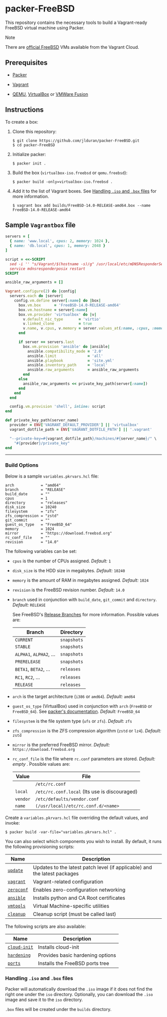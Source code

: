 packer-FreeBSD
==============

This repository contains the necessary tools to build a Vagrant-ready
FreeBSD virtual machine using Packer.

> [!NOTE]
> There are [official FreeBSD] VMs available from the Vagrant Cloud.

Prerequisites
--------------

- [Packer]

- [Vagrant]

- [QEMU], [VirtualBox] or [VMWare Fusion]

Instructions
------------

To create a box:

1.  Clone this repository:

        $ git clone https://github.com/jlduran/packer-FreeBSD.git
        $ cd packer-FreeBSD

2.  Initialize packer:

        $ packer init .

3.  Build the box (`virtualbox-iso.freebsd` or `qemu.freebsd`):

        $ packer build -only=virtualbox-iso.freebsd .

4.  Add it to the list of Vagrant boxes.  See
    [Handling `.iso` and `.box` files](#handling-iso-and-box-files) for
    more information.

        $ vagrant box add builds/FreeBSD-14.0-RELEASE-amd64.box --name FreeBSD-14.0-RELEASE-amd64

Sample `Vagrantbox` file
------------------------

```ruby
servers = [
  { name: 'www.local', cpus: 2, memory: 1024 },
  { name: 'db.local', cpus: 1, memory: 2048 }
]

script = <<-SCRIPT
  sed -i '' "s/Vagrant/$(hostname -s)/g" /usr/local/etc/mDNSResponderServices.conf
  service mdnsresponderposix restart
SCRIPT

ansible_raw_arguments = []

Vagrant.configure(2) do |config|
  servers.each do |server|
    config.vm.define server[:name] do |box|
      box.vm.box      = 'FreeBSD-14.0-RELEASE-amd64'
      box.vm.hostname = server[:name]
      box.vm.provider 'virtualbox' do |v|
        v.default_nic_type       = 'virtio'
        v.linked_clone           = true
        v.name, v.cpus, v.memory = server.values_at(:name, :cpus, :memory)
      end

      if server == servers.last
        box.vm.provision 'ansible' do |ansible|
          ansible.compatibility_mode = '2.0'
          ansible.limit              = 'all'
          ansible.playbook           = 'site.yml'
          ansible.inventory_path     = 'local'
          ansible.raw_arguments      = ansible_raw_arguments
        end
      else
        ansible_raw_arguments << private_key_path(server[:name])
      end
    end
  end

  config.vm.provision 'shell', inline: script
end

def private_key_path(server_name)
  provider = ENV['VAGRANT_DEFAULT_PROVIDER'] || 'virtualbox'
  vagrant_dotfile_path = ENV['VAGRANT_DOTFILE_PATH'] || '.vagrant'

  "--private-key=#{vagrant_dotfile_path}/machines/#{server_name}/" \
    "#{provider}/private_key"
end
```

------------------------------------------------------------------------

### Build Options

Below is a sample `variables.pkrvars.hcl` file:

```hcl
arch            = "amd64"
branch          = "RELEASE"
build_date      = ""
cpus            = 1
directory       = "releases"
disk_size       = 10240
filesystem      = "zfs"
zfs_compression = "zstd"
git_commit      = ""
guest_os_type   = "FreeBSD_64"
memory          = 1024
mirror          = "https://download.freebsd.org"
rc_conf_file    = ""
revision        = "14.0"
```

The following variables can be set:

-   `cpus` is the number of CPUs assigned.  _Default:_ `1`

-   `disk_size` is the HDD size in megabytes.  _Default:_ `10240`

-   `memory` is the amount of RAM in megabytes assigned.  _Default:_
    `1024`

-   `revision` is the FreeBSD revision number.  _Default:_ `14.0`

-   `branch` used in conjunction with `build_date`, `git_commit` and
    `directory`.  _Default:_ `RELEASE`

    See FreeBSD's [Release Branches] for more information.  Possible
    values are:

    | Branch                | Directory   |
    | ------                | ---------   |
    | `CURRENT`             | `snapshots` |
    | `STABLE`              | `snapshots` |
    | `ALPHA1`, `ALPHA2`, … | `snapshots` |
    | `PRERELEASE`          | `snapshots` |
    | `BETA1`, `BETA2`, …   | `releases`  |
    | `RC1`, `RC2`, …       | `releases`  |
    | `RELEASE`             | `releases`  |

-   `arch` is the target architecture (`i386` or `amd64`).  _Default:_
    `amd64`

-   `guest_os_type` (VirtualBox) used in conjunction with `arch`
    (`FreeBSD` or `FreeBSD_64`).  See [packer's
    documentation](https://www.packer.io/docs/builders/virtualbox-iso.html#guest_os_type).
    _Default:_ `FreeBSD_64`

-   `filesystem` is the file system type (`ufs` or `zfs`).  _Default:_
    `zfs`

-   `zfs_compression` is the ZFS compression algorithm (`zstd` or `lz4`).
    _Default:_ `zstd`

-   `mirror` is the preferred FreeBSD mirror.  _Default:_
    `https://download.freebsd.org`

-   `rc_conf_file` is the file where `rc.conf` parameters are stored.
    _Default: empty_ .  Possible values are:

    | Value    | File                                          |
    | -----    | ----                                          |
    |          | `/etc/rc.conf`                                |
    | `local`  | `/etc/rc.conf.local` (Its use is discouraged) |
    | `vendor` | `/etc/defaults/vendor.conf`                   |
    | `name`   | `(/usr/local)/etc/rc.conf.d/<name>`           |

Create a `variables.pkrvars.hcl` file overriding the default
values, and invoke:

    $ packer build -var-file="variables.pkrvars.hcl" .

You can also select which components you wish to install.  By default,
it runs the following provisioning scripts:

| Name         | Description                                                               |
| ----         | -----------                                                               |
| [`update`]   | Updates to the latest patch level (if applicable) and the latest packages |
| [`vagrant`]  | Vagrant-related configuration                                             |
| [`zeroconf`] | Enables zero-configuration networking                                     |
| [`ansible`]  | Installs python and CA Root certificates                                  |
| [`vmtools`]  | Virtual Machine-specific utilities                                        |
| [`cleanup`]  | Cleanup script (must be called last)                                      |

The following scripts are also available:

| Name           | Description                      |
| ----           | -----------                      |
| [`cloud-init`] | Installs cloud-init              |
| [`hardening`]  | Provides basic hardening options |
| [`ports`]      | Installs the FreeBSD ports tree  |

### Handling `.iso` and `.box` files

Packer will automatically download the `.iso` image if it does not find
the right one under the `iso` directory.  Optionally, you can download
the `.iso` image and save it to the `iso` directory.

`.box` files will be created under the `builds` directory.

[official FreeBSD]: https://app.vagrantup.com/freebsd
[Release Branches]: https://docs.freebsd.org/en/books/dev-model/#release-branches
[Packer]: https://developer.hashicorp.com/packer/downloads#install
[QEMU]: https://www.qemu.org/download/
[Vagrant]: https://developer.hashicorp.com/vagrant/downloads
[VirtualBox]: https://www.virtualbox.org/wiki/Downloads
[VMWare Fusion]: https://www.vmware.com/products/fusion.html
[`ansible`]: https://github.com/jlduran/packer-FreeBSD/blob/main/scripts/ansible.sh
[`cleanup`]: https://github.com/jlduran/packer-FreeBSD/blob/main/scripts/cleanup.sh
[`cloud-init`]: https://github.com/jlduran/packer-FreeBSD/blob/main/scripts/cloud-init.sh
[`hardening`]: https://github.com/jlduran/packer-FreeBSD/blob/main/scripts/hardening.sh
[`ports`]: https://github.com/jlduran/packer-FreeBSD/blob/main/scripts/ports.sh
[`update`]: https://github.com/jlduran/packer-FreeBSD/blob/main/scripts/update.sh
[`vagrant`]: https://github.com/jlduran/packer-FreeBSD/blob/main/scripts/vagrant.sh
[`vmtools`]: https://github.com/jlduran/packer-FreeBSD/blob/main/scripts/vmtools.sh
[`zeroconf`]: https://github.com/jlduran/packer-FreeBSD/blob/main/scripts/zeroconf.sh
